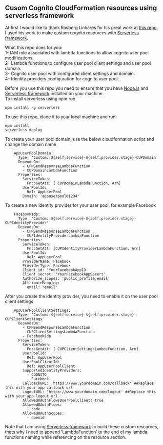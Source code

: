 ## Cusom Cognito CloudFormation resources using serverless framework

At first I would like to thank Rosberg Linhares for his great work at [this repo](https://github.com/rosberglinhares/CloudFormationCognitoCustomResources).  
I used his work to make custom cognito resources with [Serverless framework](https://serverless.com/).

What this repo does for you:  
1- IAM role associated with lambda functions to allow cognito user pool modifications.  
2- Lambda functions to configure user pool client settings and user pool domain.  
3- Cognito user pool with configured client settings and domain.  
4- Identity providers configuration for cognito user pool.

Before you use this repo you need to ensure that you have [Node.js](https://nodejs.org) and [Serverless framework](https://serverless.com/) installed on your machine.  
To install serverless using npm run

```
npm install -g serverless
```

To use this repo, clone it to your local machine and run:

```
npm install
serverless deploy
```

To create your user pool domain, use the below cloudformation script and change the domain name

```
    AppUserPoolDomain:
      Type: 'Custom::${self:service}-${self:provider.stage}-CUPDomain'
      DependsOn:
        - CFNSendResponseLambdaFunction
        - CUPDomainLambdaFunction
      Properties:
        ServiceToken:
          Fn::GetAtt: [ CUPDomainLambdaFunction, Arn]
        UserPoolId:
          Ref: AppUserPool
        Domain: 'appuserpool01234'
```

To create a new identity provider for your user pool, for example Facebook

```
    FacebookIdp:
      Type: 'Custom::${self:service}-${self:provider.stage}-CUPIdentityProvider'
      DependsOn:
        - CFNSendResponseLambdaFunction
        - CUPIdentityProviderLambdaFunction
      Properties:
        ServiceToken:
          Fn::GetAtt: [CUPIdentityProviderLambdaFunction, Arn]
        UserPoolId:
          Ref: AppUserPool
        ProviderName: Facebook
        ProviderType: Facebook
        Client_id: 'YourFacebookAppID'
        Client_secret: 'YourFacebookAppSecert'
        Authorize_scopes: 'public_profile,email'
        AttributeMapping:
          email: "email"
```

After you create the identity provider, you need to enable it on the user pool client settings

```
    AppUserPoolClientSettings:
      Type: 'Custom::${self:service}-${self:provider.stage}-CUPClientSettings'
      DependsOn:
        - CFNSendResponseLambdaFunction
        - CUPClientSettingsLambdaFunction
        - FacebookIdp
      Properties:
        ServiceToken:
          Fn::GetAtt: [ CUPClientSettingsLambdaFunction, Arn]
        UserPoolId:
          Ref: AppUserPool
        UserPoolClientId:
          Ref: AppUserPoolClient
        SupportedIdentityProviders:
          - COGNITO
          - Facebook
        CallbackURL: 'https://www.yourdomain.com/callback' ##Replace this with your app callback url
        LogoutURL: 'https://www.yourdomain.com/logout' ##Replace this with your app logout url
        AllowedOAuthFlowsUserPoolClient: true
        AllowedOAuthFlows:
          - code
        AllowedOAuthScopes:
          - openid
```

Note that I am using [Serverless framework](https://serverless.com/) to build these custom resources, thats why I need to append 'LambdaFunction' to the end of my lambda functions naming while referencing on the resource section.
